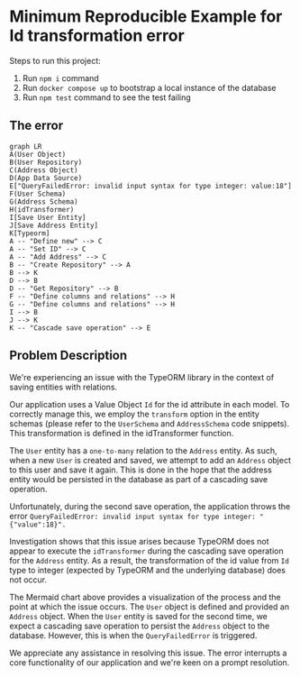# Minimum Reproducible Example for Id transformation error

Steps to run this project:

1. Run `npm i` command
2. Run `docker compose up` to bootstrap a local instance of the database
3. Run `npm test` command to see the test failing


## The error

```mermaid
graph LR
A(User Object)
B(User Repository)
C(Address Object)
D(App Data Source)
E["QueryFailedError: invalid input syntax for type integer: value:18"]
F(User Schema)
G(Address Schema)
H(idTransformer)
I[Save User Entity]
J[Save Address Entity]
K[Typeorm]
A -- "Define new" --> C
A -- "Set ID" --> C
A -- "Add Address" --> C
B -- "Create Repository" --> A
B --> K
D --> B
D -- "Get Repository" --> B
F -- "Define columns and relations" --> H
G -- "Define columns and relations" --> H
I --> B
J --> K
K -- "Cascade save operation" --> E
```


 
## Problem Description

We're experiencing an issue with the TypeORM library in the context of saving entities with relations.

Our application uses a Value Object `Id` for the id attribute in each model. To correctly manage this, we employ the `transform` option in the entity schemas (please refer to the `UserSchema` and `AddressSchema` code snippets). This transformation is defined in the idTransformer function.

The `User` entity has a `one-to-many` relation to the `Address` entity. As such, when a new `User` is created and saved, we attempt to add an `Address` object to this user and save it again. This is done in the hope that the address entity would be persisted in the database as part of a cascading save operation.

Unfortunately, during the second save operation, the application throws the error `QueryFailedError: invalid input syntax for type integer: "{"value":18}".`

Investigation shows that this issue arises because TypeORM does not appear to execute the `idTransformer` during the cascading save operation for the `Address` entity. As a result, the transformation of the id value from `Id` type to integer (expected by TypeORM and the underlying database) does not occur.

The Mermaid chart above provides a visualization of the process and the point at which the issue occurs. The `User` object is defined and provided an `Address` object. When the `User` entity is saved for the second time, we expect a cascading save operation to persist the `Address` object to the database. However, this is when the `QueryFailedError` is triggered.

We appreciate any assistance in resolving this issue. The error interrupts a core functionality of our application and we're keen on a prompt resolution.